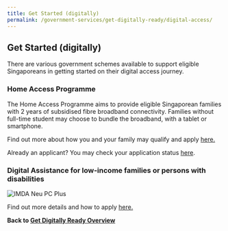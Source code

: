 ```yaml
---
title: Get Started (digitally)
permalink: /government-services/get-digitally-ready/digital-access/
---
```


## Get Started (digitally)

There are various government schemes available to support eligible Singaporeans in getting started on their digital access journey.

### Home Access Programme

The Home Access Programme aims to provide eligible Singaporean families with 2 years of subsidised fibre broadband connectivity. Families without full-time student may choose to bundle the broadband, with a tablet or smartphone.

Find out more about how you and your family may qualify and apply <a href="https://www.imda.gov.sg/programme-listing/home-access" target="_blank">here.</a>

Already an applicant? You may check your application status <a href="https://eservice.imda.gov.sg/das/homepage" target="_blank">here</a>.


### Digital Assistance for low-income families or persons with disabilities

![IMDA Neu PC Plus](https://www.imda.gov.sg/-/media/Imda/Images/Content/Programme/NEU-PC-Plus/NEU-PC-Plus-Infographic.png?h=auto&w=50%25&la=en&hash=DAF3D47454E6A041166E78E06DA5D257E6FC382D)

Find out more details and how to apply <a href="https://www.imda.gov.sg/neupc" target="_blank">here.</a>

**Back to [Get Digitally Ready Overview](/government-services/get-digitally-ready/overview/)**